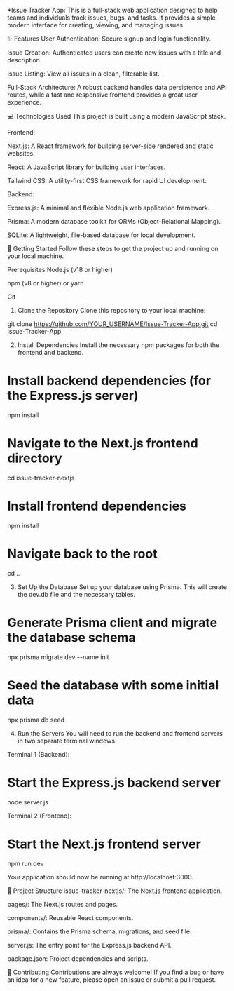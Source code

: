 *Issue Tracker App:
This is a full-stack web application designed to help teams and individuals track issues, bugs, and tasks. It provides a simple, modern interface for creating, viewing, and managing issues.

✨ Features
User Authentication: Secure signup and login functionality.

Issue Creation: Authenticated users can create new issues with a title and description.

Issue Listing: View all issues in a clean, filterable list.

Full-Stack Architecture: A robust backend handles data persistence and API routes, while a fast and responsive frontend provides a great user experience.

💻 Technologies Used
This project is built using a modern JavaScript stack.

Frontend:

Next.js: A React framework for building server-side rendered and static websites.

React: A JavaScript library for building user interfaces.

Tailwind CSS: A utility-first CSS framework for rapid UI development.

Backend:

Express.js: A minimal and flexible Node.js web application framework.

Prisma: A modern database toolkit for ORMs (Object-Relational Mapping).

SQLite: A lightweight, file-based database for local development.

🚀 Getting Started
Follow these steps to get the project up and running on your local machine.

Prerequisites
Node.js (v18 or higher)

npm (v8 or higher) or yarn

Git

1. Clone the Repository
Clone this repository to your local machine:

git clone https://github.com/YOUR_USERNAME/Issue-Tracker-App.git
cd Issue-Tracker-App

2. Install Dependencies
Install the necessary npm packages for both the frontend and backend.

# Install backend dependencies (for the Express.js server)
npm install

# Navigate to the Next.js frontend directory
cd issue-tracker-nextjs

# Install frontend dependencies
npm install

# Navigate back to the root
cd ..

3. Set Up the Database
Set up your database using Prisma. This will create the dev.db file and the necessary tables.

# Generate Prisma client and migrate the database schema
npx prisma migrate dev --name init

# Seed the database with some initial data
npx prisma db seed

4. Run the Servers
You will need to run the backend and frontend servers in two separate terminal windows.

Terminal 1 (Backend):

# Start the Express.js backend server
node server.js

Terminal 2 (Frontend):

# Start the Next.js frontend server
npm run dev

Your application should now be running at http://localhost:3000.

📂 Project Structure
issue-tracker-nextjs/: The Next.js frontend application.

pages/: The Next.js routes and pages.

components/: Reusable React components.

prisma/: Contains the Prisma schema, migrations, and seed file.

server.js: The entry point for the Express.js backend API.

package.json: Project dependencies and scripts.

👋 Contributing
Contributions are always welcome! If you find a bug or have an idea for a new feature, please open an issue or submit a pull request.

